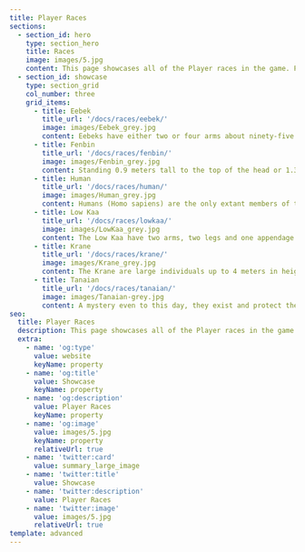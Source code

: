 ```yaml
---
title: Player Races
sections:
  - section_id: hero
    type: section_hero
    title: Races
    image: images/5.jpg
    content: This page showcases all of the Player races in the game. Please review each of them and decide which you will portray in your next adventure.
  - section_id: showcase
    type: section_grid
    col_number: three
    grid_items:
      - title: Eebek
        title_url: '/docs/races/eebek/'
        image: images/Eebek_grey.jpg
        content: Eebeks have either two or four arms about ninety-five percent of the time. While humans and Eebek both share an opposable thumb the Eebek have only three fingers and toes on their hands and feet.
      - title: Fenbin
        title_url: '/docs/races/fenbin/'
        image: images/Fenbin_grey.jpg
        content: Standing 0.9 meters tall to the top of the head or 1.3 to the tip of their horn, the average Fenbin weighs 35 kgs. Their exoskeleton is separated into three main segments the head, thorax, and abdomen, and there are two arms and six legs extending from the thorax and abdomen respectively.
      - title: Human
        title_url: '/docs/races/human/'
        image: images/Human_grey.jpg
        content: Humans (Homo sapiens) are the only extant members of the subtribe Hominina. Together with chimpanzees, gorillas, and orangutans, they are part of the family Hominidae (the great apes, or hominids).
      - title: Low Kaa
        title_url: '/docs/races/lowkaa/'
        image: images/LowKaa_grey.jpg
        content: The Low Kaa have two arms, two legs and one appendage called the head; After this period of violent change the Low Kaan culture was only a small remnant of its former sophistication.
      - title: Krane
        title_url: '/docs/races/krane/'
        image: images/Krane_grey.jpg
        content: The Krane are large individuals up to 4 meters in height and weighing 500 to 900 kilograms. The krane nervous system is quite different from most other races because in some respects it better than some system and worse than others.
      - title: Tanaian
        title_url: '/docs/races/tanaian/'
        image: images/Tanaian-grey.jpg
        content: A mystery even to this day, they exist and protect the Low Kaa who occupy the sister planet in their solar system.
seo:
  title: Player Races
  description: This page showcases all of the Player races in the game. Please review each of them and decide which you will portray in your next adventure.
  extra:
    - name: 'og:type'
      value: website
      keyName: property
    - name: 'og:title'
      value: Showcase
      keyName: property
    - name: 'og:description'
      value: Player Races
      keyName: property
    - name: 'og:image'
      value: images/5.jpg
      keyName: property
      relativeUrl: true
    - name: 'twitter:card'
      value: summary_large_image
    - name: 'twitter:title'
      value: Showcase
    - name: 'twitter:description'
      value: Player Races
    - name: 'twitter:image'
      value: images/5.jpg
      relativeUrl: true
template: advanced
---
```

